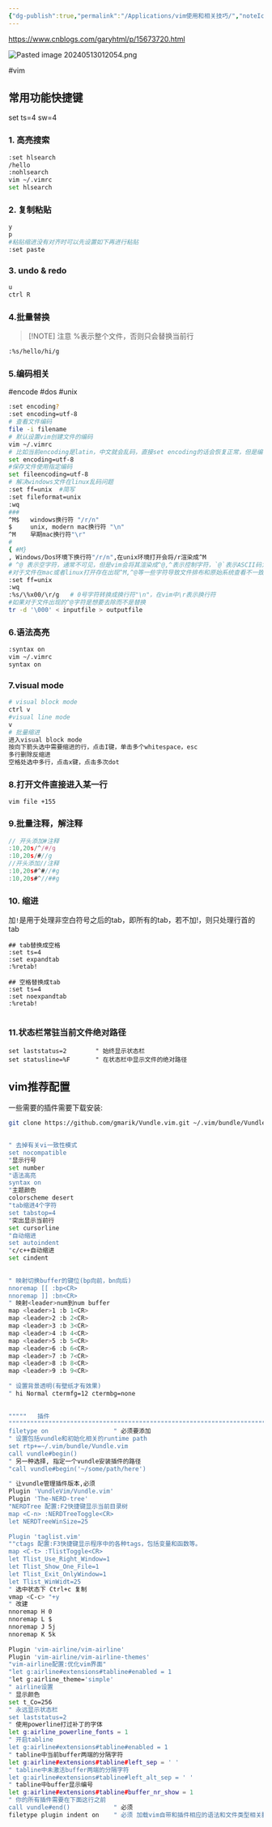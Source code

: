 ```yaml
---
{"dg-publish":true,"permalink":"/Applications/vim使用和相关技巧/","noteIcon":"3"}
---
```


https://www.cnblogs.com/garyhtml/p/15673720.html

![Pasted image 20240513012054.png](/img/user/Applications/attachments/Pasted%20image%2020240513012054.png)

#vim
## 常用功能快捷键
set ts=4 sw=4
### 1. 高亮搜索

```bash
:set hlsearch
/hello
:nohlsearch
vim ~/.vimrc
set hlsearch

```

### 2.  复制粘贴

```bash
y
p
#粘贴缩进没有对齐时可以先设置如下再进行粘贴
:set paste

```

### 3. undo & redo

```bash
u
ctrl R
```
### 4.批量替换

> [!NOTE] 注意
> %表示整个文件，否则只会替换当前行


```bash
:%s/hello/hi/g
```

### 5.编码相关
#encode #dos #unix


```bash
:set encoding?
:set encoding=utf-8
# 查看文件编码
file -i filename
# 默认设置vim创建文件的编码
vim ~/.vimrc
# 比如当前encoding是latin，中文就会乱码，直接set encoding的话会恢复正常，但是编码不会保存，下次打开还是乱码
set encoding=utf-8
#保存文件使用指定编码
set fileencoding=utf-8
# 解决windows文件在linux乱码问题
:set ff=unix  #简写
:set fileformat=unix
:wq
###
^M$   windows换行符 "/r/n"
$     unix, modern mac换行符 "\n"
^M    早期mac换行符"\r"
#
{ #M}
, Windows/Dos环境下换行符"/r/n",在unix环境打开会将/r渲染成^M
# ^@ 表示空字符，通常不可见，但是vim会将其渲染成^@,^表示控制字符，`@`表示ASCII码为0的字符
#对于文件在mac或者linux打开存在出现^M,^@等一些字符导致文件排布和原始系统查看不一致，一般可以通过以下手段还原：
:set ff=unix
:wq
:%s/\%x00/\r/g   # 0号字符转换成换行符"\n"，在vim中\r表示换行符
#如果对于文件出现的^@字符是想要去除而不是替换
tr -d '\000' < inputfile > outputfile
```


### 6.语法高亮
```bash
:syntax on
vim ~/.vimrc
syntax on

```
### 7.visual mode
```bash
# visual block mode
ctrl v
#visual line mode
v
# 批量缩进
进入visual block mode
按向下箭头选中需要缩进的行，点击I键，单击多个whitespace，esc
多行删除反缩进
空格处选中多行，点击x键，点击多次dot
```

### 8.打开文件直接进入某一行
```
vim file +155
```
### 9.批量注释，解注释
```javascript
// 开头添加#注释
:10,20s/^/#/g
:10,20s/#//g
//开头添加//注释
:10,20s#^#//#g
:10,20s#^//##g
```
### 10. 缩进

加`!`是用于处理非空白符号之后的tab，即所有的tab，若不加!，则只处理行首的tab
```vim
## tab替换成空格
:set ts=4
:set expandtab
:%retab!

## 空格替换成tab
:set ts=4
:set noexpandtab
:%retab!


```

### 11.状态栏常驻当前文件绝对路径
```vim
set laststatus=2        " 始终显示状态栏
set statusline=%F       " 在状态栏中显示文件的绝对路径

```


## vim推荐配置
一些需要的插件需要下载安装:
```bash
git clone https://github.com/gmarik/Vundle.vim.git ~/.vim/bundle/Vundle.vim
```

```bash
 
" 去掉有关vi一致性模式
set nocompatible
"显示行号
set number
"语法高亮
syntax on
"主题颜色
colorscheme desert
"tab缩进4个字符
set tabstop=4
"突出显示当前行
set cursorline
"自动缩进
set autoindent
"c/c++自动缩进
set cindent
 
 
" 映射切换buffer的键位(bp向前，bn向后)
nnoremap [[ :bp<CR>
nnoremap ]] :bn<CR>
" 映射<leader>num到num buffer
map <leader>1 :b 1<CR>
map <leader>2 :b 2<CR>
map <leader>3 :b 3<CR>
map <leader>4 :b 4<CR>
map <leader>5 :b 5<CR>
map <leader>6 :b 6<CR>
map <leader>7 :b 7<CR>
map <leader>8 :b 8<CR>
map <leader>9 :b 9<CR>
 
" 设置背景透明(有壁纸才有效果)
" hi Normal ctermfg=12 ctermbg=none
 
 
"""""   插件
""""""""""""""""""""""""""""""""""""""""""""""""""""""""""""""""""""""""""""""""""""""""""""""""
filetype on                  " 必须要添加
" 设置包括vundle和初始化相关的runtime path
set rtp+=~/.vim/bundle/Vundle.vim
call vundle#begin()
" 另一种选择, 指定一个vundle安装插件的路径
"call vundle#begin('~/some/path/here')
 
" 让vundle管理插件版本,必须
Plugin 'VundleVim/Vundle.vim'
Plugin 'The-NERD-tree'
"NERDTree 配置:F2快捷键显示当前目录树
map <C-n> :NERDTreeToggle<CR>
let NERDTreeWinSize=25
 
Plugin 'taglist.vim'
""ctags 配置:F3快捷键显示程序中的各种tags，包括变量和函数等。
map <C-t> :TlistToggle<CR>
let Tlist_Use_Right_Window=1
let Tlist_Show_One_File=1
let Tlist_Exit_OnlyWindow=1
let Tlist_WinWidt=25
" 选中状态下 Ctrl+c 复制
vmap <C-c> "+y
" 改建
nnoremap H 0
nnoremap L $
nnoremap J 5j
nnoremap K 5k
 
Plugin 'vim-airline/vim-airline'
Plugin 'vim-airline/vim-airline-themes'
"vim-airline配置:优化vim界面"
"let g:airline#extensions#tabline#enabled = 1
"let g:airline_theme='simple'
" airline设置
" 显示颜色
set t_Co=256
" 永远显示状态栏
set laststatus=2
" 使用powerline打过补丁的字体
let g:airline_powerline_fonts = 1
" 开启tabline
let g:airline#extensions#tabline#enabled = 1
" tabline中当前buffer两端的分隔字符
let g:airline#extensions#tabline#left_sep = ' '
" tabline中未激活buffer两端的分隔字符
let g:airline#extensions#tabline#left_alt_sep = ' '
" tabline中buffer显示编号
let g:airline#extensions#tabline#buffer_nr_show = 1
" 你的所有插件需要在下面这行之前
call vundle#end()            " 必须
filetype plugin indent on    " 必须 加载vim自带和插件相应的语法和文件类型相关脚本

```
